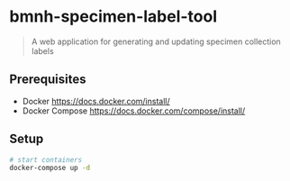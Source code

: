 # bmnh-specimen-label-tool

> A web application for generating and updating specimen collection labels

## Prerequisites

* Docker <https://docs.docker.com/install/>
* Docker Compose <https://docs.docker.com/compose/install/>

## Setup

``` bash
# start containers
docker-compose up -d
```